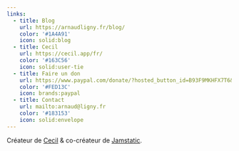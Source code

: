 ```yaml
---
links:
  - title: Blog
    url: https://arnaudligny.fr/blog/
    color: '#1A4A91'
    icon: solid:blog
  - title: Cecil
    url: https://cecil.app/fr/
    color: '#163C56'
    icon: solid:user-tie
  - title: Faire un don
    url: https://www.paypal.com/donate/?hosted_button_id=B93F9MKHFX7T6&locale.x=fr
    color: '#FED13C'
    icon: brands:paypal
  - title: Contact
    url: mailto:arnaud@ligny.fr
    color: '#183153'
    icon: solid:envelope
---
```

Créateur de [Cecil](https://cecil.app) & co-créateur de [Jamstatic](https://jamstatic.fr).
